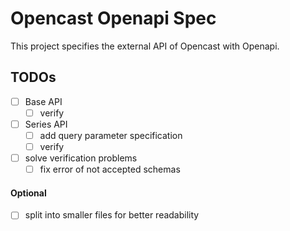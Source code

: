 # Opencast Openapi Spec

This project specifies the external API of Opencast with Openapi.

## TODOs
- [ ] Base API
	- [ ] verify
- [ ] Series API
	- [ ] add query parameter specification
	- [ ] verify
- [ ] solve verification problems
	- [ ] fix error of not accepted schemas

#### Optional
- [ ] split into smaller files for better readability